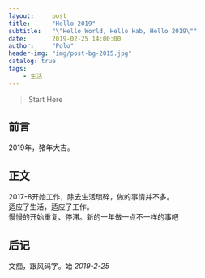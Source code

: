 ```yaml
---
layout:     post
title:      "Hello 2019"
subtitle:   "\"Hello World, Hello Hab, Hello 2019\""
date:       2019-02-25 14:00:00
author:     "Polo"
header-img: "img/post-bg-2015.jpg"
catalog: true
tags:
    - 生活
---
```


> Start Here

## 前言  
2019年，猪年大吉。

## 正文  
2017-8开始工作，除去生活琐碎，做的事情并不多。  
适应了生活，适应了工作。  
慢慢的开始重复、停滞。新的一年做一点不一样的事吧

## 后记  
文痴，跟风码字。始 *2019-2-25*